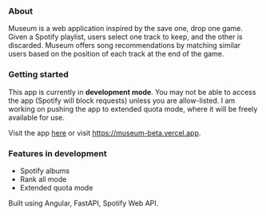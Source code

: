 ### About
Museum is a web application inspired by the save one, drop one game. Given a Spotify playlist, users select one track to keep, and the other is discarded.
Museum offers song recommendations by matching similar users based on the position of each track at the end of the game.

### Getting started
This app is currently in **development mode**. You may not be able to access the app (Spotify will block requests) unless you are allow-listed.
I am working on pushing the app to extended quota mode, where it will be freely available for use.

Visit the app [here](https://museum-beta.vercel.app) or visit https://museum-beta.vercel.app.

### Features in development
* Spotify albums
* Rank all mode
* Extended quota mode

Built using Angular, FastAPI, Spotify Web API.
